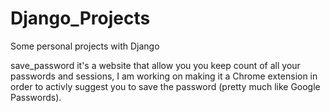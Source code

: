 # Django_Projects
Some personal projects with Django

save_password it's a website that allow you you keep count of all your passwords and sessions, I am working on making it a Chrome extension in order to activly suggest you to save the password (pretty much like Google Passwords).
